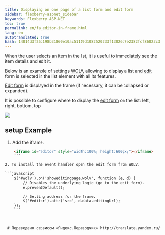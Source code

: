 ```yaml
--- 
title: Displaying on one page of a list form and edit form 
sidebar: flexberry-aspnet_sidebar 
keywords: Flexberry ASP-NET 
toc: true 
permalink: en/fa_editor-in-frame.html 
lang: en 
autotranslated: true 
hash: 14014d3f25c198b31860e10ac51119d1082520233f13026d7e2382fcf86823c3 
--- 
```


When the user selects an item in the list, it is useful to immediately see the item details and edit it. 

Below is an example of settings [WOLV](fa_web-object-list-view.html), allowing to display a list and 
[edit form](fa_editform.html) is selected in the list element with all its features. 

[Edit form](fa_editform.html) is displayed in the frame (if necessary, it can be collapsed or expanded). 

It is possible to configure where to display the [edit form](fa_editform.html) on the list: left, right, bottom, top. 

![](/images/pages/products/flexberry-aspnet/controls/wolv/editor-in-frame1.png) 

## setup Example 

1. Add the iframe. 

```html
    <iframe id="editor" style="width:100%; height:600px;"></iframe> 
    ``` 

2. To install the event handler open the edit form from WOLV. 

```javascript
    $('#wolv').on('showeditingpage.wolv', function (e, d) {
        // Disables the underlying logic (go to the edit form). 
        e.preventDefault();
    
        // Setting address for the frame. 
        $('#editor').attr('src', d.data.editingUrl);
    });
    ``` 



 # Переведено сервисом «Яндекс.Переводчик» http://translate.yandex.ru/